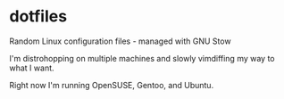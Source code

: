 # dotfiles
Random Linux configuration files - managed with GNU Stow

I'm distrohopping on multiple machines and slowly vimdiffing my way to what I want. 

Right now I'm running OpenSUSE, Gentoo, and Ubuntu.
